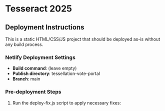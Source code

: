 # Tesseract 2025

## Deployment Instructions

This is a static HTML/CSS/JS project that should be deployed as-is without any build process.

### Netlify Deployment Settings

- **Build command**: (leave empty)
- **Publish directory**: tessellation-vote-portal
- **Branch**: main

### Pre-deployment Steps

1. Run the deploy-fix.js script to apply necessary fixes: